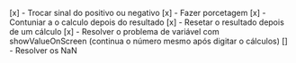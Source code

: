 [x] - Trocar sinal do positivo ou negativo
[x] - Fazer porcetagem
[x] - Contuniar a o calculo depois do resultado
[x] - Resetar o resultado depois de um cálculo
[x] - Resolver o problema de variável com showValueOnScreen (continua o número mesmo após digitar o cálculos)
[] - Resolver os NaN
